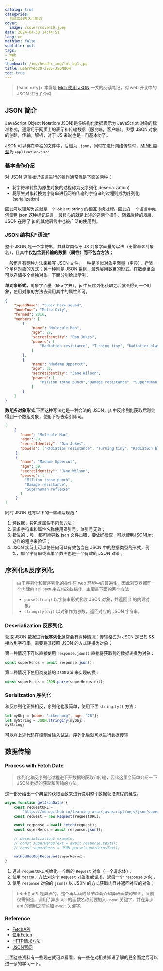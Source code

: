 ```yaml
---
catalog: true
categories:
- 前端三剑客入门笔记
cover:
  image: /cover/cover20.jpeg
date: 2024-04-30 14:44:51
lang: cn
mathjax: false
subtitle: null
tags:
- Web
- JS
thumbnail: /img/header_img/lml_bg1.jpg
title: LearnWeb20-JS05-JSON使用
toc: true
---
```


>[!summary]+
>本篇是 [Mdn 使用 JSON](https://developer.mozilla.org/zh-CN/docs/Learn/JavaScript/Objects/JSON) 一文的阅读笔记，对 web 开发中的 JSON 进行了介绍

## JSON 简介

JavaScript Object Notation(JSON)是将结构化数据表示为 JavaScript 对象的标准格式，通常用于网页上的表示和传输数据（服务端，客户端），熟悉 JSON 对象的创建，传输，解析，对于 JS 来说也是一门基本功了。

JSON 可以存在单独的文件中，后缀为 `.json`，同时在进行网络传输时，[MIME 类型](https://developer.mozilla.org/zh-CN/docs/Glossary/MIME_type)为 `application/json`

### 基本操作介绍

对 JSON 这类标记语言进行的操作通常就是下面的两种：

- 将字符串转换为原生对象的过程称为反序列化(deserialization)
- 将原生对象转换为字符串进行网络传输的字符串的过程则成为序列化(serialization)

因此可以理解为这就是一个 object-string 的相互转换过程，因此在一个语言中如何使用 json 这种标记语言，最核心的就是上述的这两个操作，随着后续的发展，JSON 在除了 js 的其他语言中也被广泛的使用到。

### JSON 结构和“语法” 

整个 JSON 是一个字符串，其非常类似于 JS 对象字面量的写法（无需命名对象名），且其中**仅包含要传输的数据（属性）而不包含方法**；

一般而言有两种方法来编写 JSON 文件，一种是类似对象字面量（字典），存储一个单体对象的方式；另一种则是 JSON 数组，最外层用数组的形式，在数组里面可以存储多个单独对象。下面分别给出示例：

**单对象形式**，对象字面量（like 字典），js 中反序列化获取之后就会得到一个对象，使用对象的方法去调用其中的属性即可。

```json
{
	"squadName": "Super hero squad",
 	"homeTown": "Metro City",
 	"formed": 2016,
 	"menbers": [
	 	{
	 		"name": "Molecule Man",
	      	"age": 29,
	      	"secretIdentity": "Dan Jukes",
	      	"powers": [
	      		"Radiation resistance", "Turning tiny", "Radiation blast"
	      	]
	 	},
	 	{
	 		"name": "Madame Uppercut",
	   		"age": 39,
	   		"secretIdentity": "Jane Wilson",
	   		"powers": [
	     		"Million tonne punch","Damage resistance", "Superhuman reflexes"
	  		]
	 	}
 	]
}
```

**数组多对象形式**,下面这种写法也是一种合法的 JSON，js 中反序列化获取后则会得到一个数组对象，使用下标去索引即可。

```json
[
	{
	   "name": "Molecule Man",
	   "age": 29,
	   "secretIdentity": "Dan Jukes",
	   "powers": ["Radiation resistance", "Turning tiny", "Radiation blast"]
	 },
	 {
	   "name": "Madame Uppercut",
	   "age": 39,
	   "secretIdentity": "Jane Wilson",
	   "powers": [
	     "Million tonne punch",
	     "Damage resistance",
	     "Superhuman reflexes"
	   ]
	 }
]
```

同时 JSON 还有以下的一些编写规范：

1. 纯数据，只包含属性不包含方法；
2. 要求字符串和属性名称使用双引号，单引号无效；
3. 错位的 `,` 和 `;` 都可能导致 json 文件出错，要做好检查，可以使用[JSONLint](https://jsonlint.com/)  这样的程序来验证；
4. JSON 实际上可以使任何可以有效包含在 JSON 中的数据类型的形式，例如，单个字符串或者单个数字也是一个有效的 JSON 对象；



## 序列化&反序列化

> 由于序列化和反序列化的操作在 web 环境中的普遍性，因此浏览器都有一个内建的 api `JSON` 来支持这些操作，主要是下面的两个方法
> 
> - `parse(string)` 以字符串形式接收 JSON 对象，并返回 js 的内建对象。
> - `stringify(obj)` 以对象作为参数，返回对应的 JSON 字符串。

### Deserialization 反序列化

获取 JSON 数据进行**反序列化**通常会有两种情况：传输格式为 JSON 是已知 && 接收到字符串，需要将其按照 JSON 的方式转换为对象；

第一种情况下可以直接使用 `response.json()` 直接将获取到的数据转换为对象：

```js
const superHeros = await response.json();
```

第二种情况下使用浏览器的 `JSON` api 来实现转换：

```js
const superHeros = JSON.parse(superHerostext);
```

### Serialization 序列化

和反序列化正好相反，序列化也很简单，使用下面 `stringify()` 方法：

```js
let myObj = {name: "aikenhong", age: "26"};
let myString = JSON.stringify(myObj);
myString;
```

可以将上述代码在控制台输入试试，序列化后就可以进行数据传输

## 数据传输
### Process with Fetch Date

> 序列化和反序列化过程避不开数据的获取和传输，因此这里会简单介绍一下 JSON 数据的获取和传输的方法。

这一部分给出一个典型的获取函数来进行说明整个数据获取流程的组成。

```js
async function getJsonData(){
	const requestURL = 
		"https://mdn.github.io/learning-area/javascript/oojs/json/superheroes.json";
	const request = new Request(requestURL);

	const response = await fetch(request);
	const superHeros = await response.json();
	
	// deserialization2 example.
	// const superHerosText = await response.text();
	// const superHeros = JSON.parse(superHerosText);

	methodUseObjReceived(superHeros);
}
```

1. 通过 `requestURL` 初始化一个新的 `Request` 对象（一个请求体）；
2. 使用 `fetch()` 方法对这个 `Request` 对象发起请求，返回一个 `response` 对象；
3. 使用 `response` 对象的 `json()` 以 JSON 的方式获取内容并返回对应的对象；

> fetch() API 是异步的，这个再后续的章节中会介绍异步函数的知识，目前仅需知道，调用了异步 api 的函数名称前要加入 `async` 关键字，并在异步 api 的调用之前添加 `await` 关键字。

### Reference

- [FetchAPI](https://developer.mozilla.org/zh-CN/docs/Web/API/Fetch_API)
- [使用Fetch](https://developer.mozilla.org/zh-CN/docs/Web/API/Fetch_API/Using_Fetch)
- [HTTP请求方法](https://developer.mozilla.org/zh-CN/docs/Web/HTTP/Methods)
- [JSON官网](https://www.json.org/json-zh.html)

上面这些资料有一些现在就可以看看，有一些在对相关知识了解的更全面之后可以进一步的学习一下。